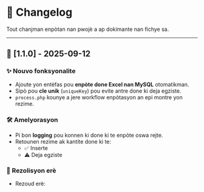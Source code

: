 # 📖 Changelog

Tout chanjman enpòtan nan pwojè a ap dokimante nan fichye sa.

---

## 🚀 [1.1.0] - 2025-09-12
### ✨ Nouvo fonksyonalite
- Ajoute yon entèfas pou **enpòte done Excel nan MySQL** otomatikman.
- Sipò pou **cle unik** (`uniqueKey`) pou evite antre done ki deja egziste.
- `process.php` kounye a jere workflow enpòtasyon an epi montre yon rezime.

### 🛠 Amelyorasyon
- Pi bon **logging** pou konnen ki done ki te enpòte oswa rejte.
- Retounen rezime ak kantite done ki te:
  - ✅ Inserte
  - ⚠️ Deja egziste

### 🐛 Rezolisyon erè
- Rezoud erè:
